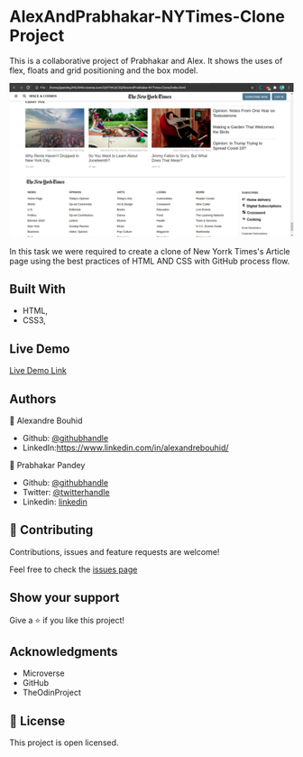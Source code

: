 # AlexAndPrabhakar-NYTimes-Clone Project
This is a collaborative project of Prabhakar and Alex. It shows the uses of flex, floats and grid positioning and the box model.


![screenshot](images/SiteScreenshot.png)

In this task we were required to create a clone of New Yorrk Times's Article page using the best practices of HTML AND CSS with GitHub process flow.

## Built With

- HTML,
- CSS3,

## Live Demo

[Live Demo Link](https://rawcdn.githack.com/Prabhakarzx/AlexAndPrabhakar-NYTimes-Clone/8224ab9948b3b76a60fb91a959dba115fdb99884/index.html)


## Authors

👤 Alexandre Bouhid

- Github: [@githubhandle](https://github.com/abouhid)
- LinkedIn:https://www.linkedin.com/in/alexandrebouhid/

👤 Prabhakar Pandey

- Github: [@githubhandle](https://github.com/Prabhakarzx)
- Twitter: [@twitterhandle](https://twitter.com/prabhakarzx)
- Linkedin: [linkedin](https://www.linkedin.com/in/prabhakarzx/)

## 🤝 Contributing

Contributions, issues and feature requests are welcome!

Feel free to check the [issues page](https://github.com/Prabhakarzx/AlexAndPrabhakar-NYTimes-Clone/issues)

## Show your support

Give a ⭐️ if you like this project!

## Acknowledgments

- Microverse
- GitHub
- TheOdinProject

## 📝 License

This project is open licensed.
